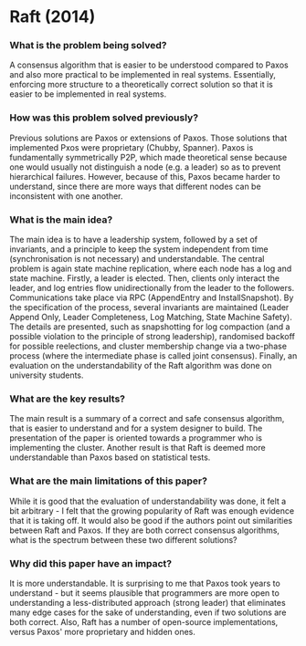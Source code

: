 # Raft (2014)

### What is the problem being solved?

A consensus algorithm that is easier to be understood compared to Paxos and also more practical to be implemented in real systems. Essentially, enforcing more structure to a theoretically correct solution so that it is easier to be implemented in real systems.

### How was this problem solved previously?

Previous solutions are Paxos or extensions of Paxos. Those solutions that implemented Pxos were proprietary (Chubby, Spanner). Paxos is fundamentally symmetrically P2P, which made theoretical sense because one would usually not distinguish a node (e.g. a leader) so as to prevent hierarchical failures. However, because of this, Paxos became harder to understand, since there are more ways that different nodes can be inconsistent with one another. 

### What is the main idea?

The main idea is to have a leadership system, followed by a set of invariants, and a principle to keep the system independent from time (synchronisation is not necessary) and understandable. The central problem is again state machine replication, where each node has a log and state machine. Firstly, a leader is elected. Then, clients only interact the leader, and log entries flow unidirectionally from the leader to the followers. Communications take place via RPC (AppendEntry and InstallSnapshot). By the specification of the process, several invariants are maintained (Leader Append Only, Leader Completeness, Log Matching, State Machine Safety). The details are presented, such as snapshotting for log compaction (and a possible violation to the principle of strong leadership), randomised backoff for possible reelections, and cluster membership change via a two-phase process (where the intermediate phase is called joint consensus). Finally, an evaluation on the understandability of the Raft algorithm was done on university students.

### What are the key results?

The main result is a summary of a correct and safe consensus algorithm, that is easier to understand and for a system designer to build. The presentation of the paper is oriented towards a programmer who is implementing the cluster. Another result is that Raft is deemed more understandable than Paxos based on statistical tests.

### What are the main limitations of this paper?

While it is good that the evaluation of understandability was done, it felt a bit arbitrary - I felt that the growing popularity of Raft was enough evidence that it is taking off. It would also be good if the authors point out similarities between Raft and Paxos. If they are both correct consensus algorithms, what is the spectrum between these two different solutions?

### Why did this paper have an impact?

It is more understandable. It is surprising to me that Paxos took years to understand - but it seems plausible that programmers are more open to understanding a less-distributed approach (strong leader) that eliminates many edge cases for the sake of understanding, even if two solutions are both correct. Also, Raft has a number of open-source implementations, versus Paxos' more proprietary and hidden ones.



